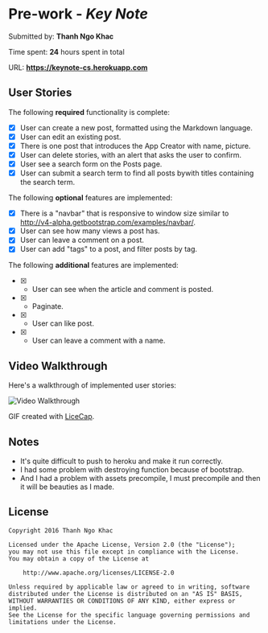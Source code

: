 # Pre-work - *Key Note*

Submitted by: **Thanh Ngo Khac**

Time spent: **24** hours spent in total

URL: **https://keynote-cs.herokuapp.com**

## User Stories

The following **required** functionality is complete:

* [x] User can create a new post, formatted using the Markdown language.
* [x] User can edit an existing post.
* [x] There is one post that introduces the App Creator with name, picture.
* [x] User can delete stories, with an alert that asks the user to confirm.
* [x] User see a search form on the Posts page.
* [x] User can submit a search term to find all posts bywith titles containing the search term.

The following **optional** features are implemented:

* [x] There is a "navbar" that is responsive to window size similar to http://v4-alpha.getbootstrap.com/examples/navbar/. 
* [x] User can see how many views a post has. 
* [x] User can leave a comment on a post.
* [x] User can add "tags" to a post, and filter posts by tag. 

The following **additional** features are implemented:

- [x] - User can see when the article and comment is posted.
- [x] - Paginate.
- [x] - User can like post.
- [x] - User can leave a comment with a name.

## Video Walkthrough 

Here's a walkthrough of implemented user stories:

![Video Walkthrough](/app/assets/images/walkthrough.gif)

GIF created with [LiceCap](http://www.cockos.com/licecap/).

## Notes

- It's quite difficult to push to heroku and make it run correctly.
- I had some problem with destroying function because of bootstrap.
- And I had a problem with assets precompile, I must precompile and then it will be beauties as I made.

## License

    Copyright 2016 Thanh Ngo Khac

    Licensed under the Apache License, Version 2.0 (the "License");
    you may not use this file except in compliance with the License.
    You may obtain a copy of the License at

        http://www.apache.org/licenses/LICENSE-2.0

    Unless required by applicable law or agreed to in writing, software
    distributed under the License is distributed on an "AS IS" BASIS,
    WITHOUT WARRANTIES OR CONDITIONS OF ANY KIND, either express or implied.
    See the License for the specific language governing permissions and
    limitations under the License.
